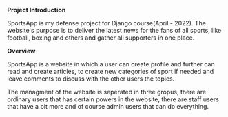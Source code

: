 **Project Introduction**

SportsApp is my defense project for Django course(April - 2022). The website's purpose is to deliver the latest news for the fans of all sports, like football, boxing and others and gather all supporters in one place.

**Overview**

SportsApp is a website in which a user can create profile and further can read and create articles, to create new categories of sport if needed and leave comments to discuss with the other users the topics.

The managment of the website is seperated in three gropus, there are ordinary users that has certain powers in the website, there are staff users that have a bit more and of course admin users that can do everything. 
